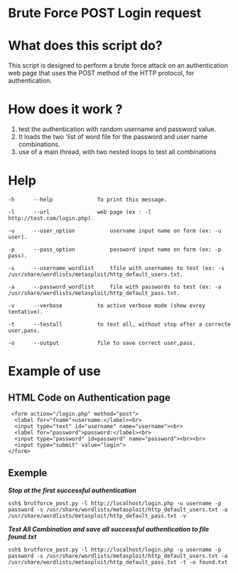 # Brute Force POST Login request 
# What does this script do?

This script is designed to perform a brute force attack on an authentication web page that uses the POST method of the HTTP protocol, for authentication.

# How does it work ?

1. test the authentication with random username and password value.
2. It loads the two 'list of word file for the password and user name combinations.
3. use of a main thread, with two nested loops to test all combinations

# Help
	-h		--help				To print this message.
  
	-l		--url				web page (ex : -l http://test.com/login.php).
  
	-u		--user_option			username input name on form (ex: -u user).
  
	-p		--pass_option			password input name on form (ex: -p pass).
  
	-s		--username_wordlist		tfile with usernames to test (ex: -s /usr/share/wordlists/metasploit/http_default_users.txt.
  
	-a		--password_wordlist		file with passwords to test (ex: -a /usr/share/wordlists/metasploit/http_default_pass.txt.
  
	-v		--verbose			to active verbose mode (show evrey tentative).
  
	-t		--testall			to test all, without stop after a correcte user,pass.
  
	-o		--output			file to save correct user,pass.
  

# Example of use
## HTML Code on Authentication page 
```
 <form action="/login.php" method="post">
  <label for="fname">username:</label><br>
  <input type="text" id="username" name="username"><br>
  <label for="password">password:</label><br>
  <input type="password" id=password" name="password"><br><br>
  <input type="submit" value="login">
</form> 
```
## Exemple
___Stop at the first successful authentication___
```
ssh$ brutforce_post.py -l http://localhost/login.php -u username -p password -s /usr/share/wordlists/metasploit/http_default_users.txt -a /usr/share/wordlists/metasploit/http_default_pass.txt -v
```
___Test All Combination and save all successful authentication to file found.txt___
```
ssh$ brutforce_post.py -l http://localhost/login.php -u username -p password -s /usr/share/wordlists/metasploit/http_default_users.txt -a /usr/share/wordlists/metasploit/http_default_pass.txt -t -o found.txt
```
